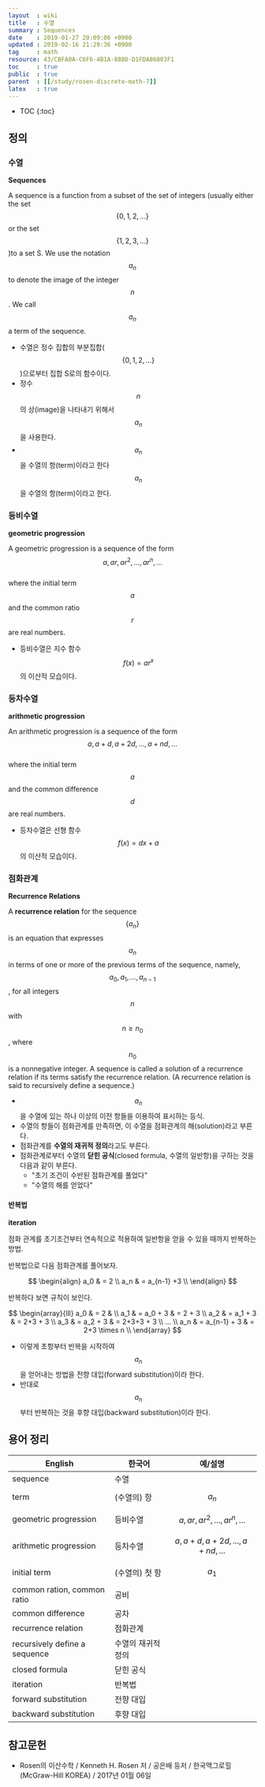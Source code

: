 ```yaml
---
layout  : wiki
title   : 수열
summary : Sequences
date    : 2019-01-27 20:09:06 +0900
updated : 2019-02-16 21:29:36 +0900
tag     : math
resource: 43/CBFA0A-C6F6-4B1A-888D-D1FDA86803F1
toc     : true
public  : true
parent  : [[/study/rosen-discrete-math-7]]
latex   : true
---
```

* TOC
{:toc}

## 정의

### 수열

**Sequences**

>
A sequence is a function from a subset of the set of integers
(usually either the set $$\{0, 1, 2, ...\}$$ or the set $$\{1,2,3,...\}$$)to a set S.
We use the notation $$a_n$$ to denote the image of the integer $$n$$.
We call $$a_n$$ a term of the sequence.

* 수열은 정수 집합의 부분집합($$\{0, 1, 2, ... \}$$)으로부터 집합 S로의 함수이다.
* 정수 $$n$$의 상(image)을 나타내기 위해서 $$a_n$$을 사용한다.
* $$a_n$$을 수열의 항(term)이라고 한다$$a_n$$을 수열의 항(term)이라고 한다.

### 등비수열

**geometric progression**

>
A geometric progression is a sequence of the form  
$$a, ar, ar^2, ..., ar^n, ...$$  
where the initial term $$a$$ and the common ratio $$r$$ are real numbers.

* 등비수열은 지수 함수 $$ f(x) = ar^x $$의 이산적 모습이다.

### 등차수열

**arithmetic progression**

>
An arithmetic progression is a sequence of the form  
$$a, a + d, a + 2d, ..., a + nd, ...$$  
where the initial term $$a$$ and the common difference $$d$$ are real numbers.

* 등차수열은 선형 함수 $$ f(x) = dx + a $$의 이산적 모습이다.

### 점화관계

**Recurrence Relations**

>
A **recurrence relation** for the sequence $$\{a_n\}$$
is an equation that expresses $$a_n$$ in terms of one or more of the previous terms of the sequence,
namely, $$a_0, a_1, ..., a_{n−1}$$,
for all integers $$n$$ with $$n ≥ n_0$$, where $$n_0$$ is a nonnegative integer.
A sequence is called a solution of a recurrence relation if its terms satisfy the recurrence relation.
(A recurrence relation is said to recursively define a sequence.)

* $$a_n$$을 수열에 있는 하나 이상의 이전 항들을 이용하여 표시하는 등식.
* 수열의 항들이 점화관계를 만족하면, 이 수열을 점화관계의 해(solution)라고 부른다.
* 점화관계를 **수열의 재귀적 정의**라고도 부른다.
* 점화관계로부터 수열의 **닫힌 공식**(closed formula, 수열의 일반항)을 구하는 것을 다음과 같이 부른다.
    * "초기 조건이 수반된 점화관계를 풀었다"
    * "수열의 해를 얻었다"

#### 반복법

**iteration**

점화 관계를 초기조건부터 연속적으로 적용하여 일반항을 얻을 수 있을 때까지 반복하는 방법.

반복법으로 다음 점화관계를 풀어보자.

$$
\begin{align}
a_0 & = 2 \\
a_n & = a_{n-1} +3 \\
\end{align}
$$

반복하다 보면 규칙이 보인다.

$$
\begin{array}{lll}
a_0 & = 2       & \\
a_1 & = a_0 + 3 & = 2 + 3 \\
a_2 & = a_1 + 3 & = 2+3 + 3 \\
a_3 & = a_2 + 3 & = 2+3+3 + 3 \\
... \\
a_n & = a_{n-1} + 3 & = 2+3 \times n \\
\end{array}
$$

* 이렇게 초항부터 반복을 시작하여 $$ a_n $$을 얻어내는 방법을 전향 대입(forward substitution)이라 한다.
* 반대로 $$ a_n $$ 부터 반복하는 것을 후향 대입(backward substitution)이라 한다.


## 용어 정리

| English                       | 한국어             | 예/설명                           |
|-------------------------------|--------------------|-----------------------------------|
| sequence                      | 수열               |                                   |
| term                          | (수열의) 항        | $$ a_n $$                         |
| geometric progression         | 등비수열           | $$ a, ar, ar^2, ..., ar^n, ... $$ |
| arithmetic progression        | 등차수열           | $$ a, a+d, a+2d, ..., a+nd, ...$$ |
| initial term                  | (수열의) 첫 항     | $$ a_1 $$                         |
| common ration, common ratio   | 공비               |                                   |
| common difference             | 공차               |                                   |
| recurrence relation           | 점화관계           |                                   |
| recursively define a sequence | 수열의 재귀적 정의 |                                   |
| closed formula                | 닫힌 공식          |                                   |
| iteration                     | 반복법             |                                   |
| forward substitution          | 전향 대입          |                                   |
| backward substitution         | 후향 대입          |                                   |

## 참고문헌

* Rosen의 이산수학 / Kenneth H. Rosen 저 / 공은배 등저 / 한국맥그로힐(McGraw-Hill KOREA) / 2017년 01월 06일

